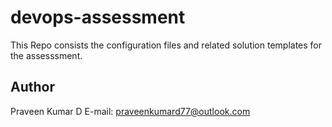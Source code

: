 # devops-assessment

This Repo consists the configuration files and related solution templates for the assesssment.

## Author

Praveen Kumar D
E-mail: praveenkumard77@outlook.com
